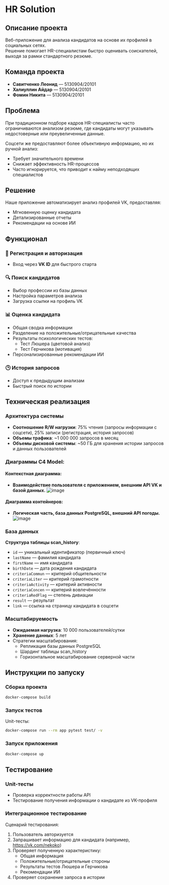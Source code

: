 # HR Solution

## Описание проекта

Веб-приложение для анализа кандидатов на основе их профилей в социальных сетях.  
Решение помогает HR-специалистам быстро оценивать соискателей, выходя за рамки стандартного резюме.

## Команда проекта

- **Савитченко Леонид** — 5130904/20101  
- **Халиуллин Айдар** — 5130904/20101  
- **Фомин Никита** — 5130904/20101  

## Проблема

При традиционном подборе кадров HR-специалисты часто ограничиваются анализом резюме, где кандидаты могут указывать недостоверные или преувеличенные данные.  

Соцсети же предоставляют более объективную информацию, но их ручной анализ:  
- Требует значительного времени  
- Снижает эффективность HR-процессов  
- Часто игнорируется, что приводит к найму неподходящих специалистов  

## Решение

Наше приложение автоматизирует анализ профилей VK, предоставляя:  
- Мгновенную оценку кандидата  
- Детализированные отчеты  
- Рекомендации на основе ИИ  

## Функционал

### 📌 Регистрация и авторизация  
- Вход через **VK ID** для быстрого старта  

### 🔍 Поиск кандидатов  
- Выбор профессии из базы данных  
- Настройка параметров анализа  
- Загрузка ссылки на профиль VK  

### 📊 Оценка кандидата  
- Общая сводка информации  
- Разделение на положительные/отрицательные качества  
- Результаты психологических тестов:  
  - Тест Люшера (цветовой анализ)  
  - Тест Герчикова (мотивация)  
- Персонализированные рекомендации ИИ  

### 🕒 История запросов  
- Доступ к предыдущим анализам  
- Быстрый поиск по истории  

## Техническая реализация

### Архитектура системы
- **Соотношение R/W нагрузки**: 75% чтения (запросы информации с соцсети), 25% записи (регистрация, история запросов)
- **Объемы трафика**: ~1 000 000 запросов в месяц
- **Объемы дисковой системы**: ~50 ГБ для хранения истории запросов и данных пользователей

### Диаграммы C4 Model:
#### Контекстная диаграмма:
- **Взаимодействие пользователя с приложением, внешним API VK и базой данных.**
![image](https://github.com/user-attachments/assets/2db050ae-8ba3-47cf-a620-5d357f84c5ae)
#### Диаграмма контейнеров:
- **Логическая часть, база данных PostgreSQL, внешний API погоды.**
![image](https://github.com/user-attachments/assets/dba8157e-ca89-40e6-988f-b69deed269a5)

### База данных
**Структура таблицы scan_history**:
- `id` — уникальный идентификатор (первичный ключ)
- `lastName` — фамилия кандидата
- `firstName` — имя кандидата
- `birthDate` — дата рождения кандидата
- `criteriaCommun` — критерий общительности
- `criteriaLiter` — критерий грамотности
- `criteriaActivity` — критерий активности
- `criteriaConcen` — критерий вовлечённости
- `criteriaRedFlag` — степень дивиации
- `result` — результат
- `link` — ссылка на страницу кандидата в соцсети

### Масштабируемость  
- **Ожидаемая нагрузка**: 10 000 пользователей/сутки  
- **Хранение данных**: 5 лет  
- Стратегии масштабирования:
  - Репликация базы данных PostgreSQL
  - Шардинг таблицы scan_history
  - Горизонтальное масштабирование серверной части

## Инструкции по запуску

### Сборка проекта
```bash
docker-compose build
```

### Запуск тестов
Unit-тесты:
```bash
docker-compose run --rm app pytest test/ -v
```

### Запуск приложения
```bash
docker-compose up
```

## Тестирование

### Unit-тесты
- Проверка корректности работы API
- Тестирование получения информации о кандидате из VK-профиля

### Интеграционное тестирование
Сценарий тестирования:
1. Пользователь авторизуется
2. Запрашивает информацию для кандидата (например, https://vk.com/nekoko)
3. Проверяет полученную характеристику:
   - Общая информация
   - Положительные/отрицательные стороны
   - Результаты тестов Люшера и Герчикова
   - Рекомендации ИИ
4. Проверяет сохранение запроса в истории